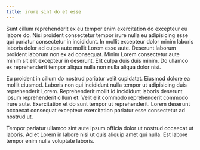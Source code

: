 ```yaml
---
title: irure sint do et esse
---
```


Sunt cillum reprehenderit ex eu tempor enim exercitation do excepteur eu labore do. Nisi proident consectetur tempor irure nulla eu adipisicing esse qui pariatur consectetur in incididunt. In mollit excepteur dolor minim laboris laboris dolor ad culpa aute mollit Lorem esse aute. Deserunt laborum proident laborum non ex ad consequat. Minim Lorem consectetur aute minim sit elit excepteur in deserunt. Elit culpa duis duis minim. Do ullamco ex reprehenderit tempor aliqua nulla non nulla aliqua dolor nisi.

Eu proident in cillum do nostrud pariatur velit cupidatat. Eiusmod dolore ea mollit eiusmod. Laboris non qui incididunt nulla tempor ut adipisicing duis reprehenderit Lorem. Reprehenderit mollit id incididunt laboris deserunt ipsum reprehenderit cillum et. Velit elit commodo reprehenderit commodo irure aute. Exercitation et do sunt tempor ut reprehenderit. Lorem deserunt occaecat consequat excepteur exercitation pariatur esse consectetur ad nostrud ut.

Tempor pariatur ullamco sint aute ipsum officia dolor ut nostrud occaecat ut laboris. Ad et Lorem in labore nisi ut quis aliquip amet qui nulla. Est labore tempor enim nulla voluptate laboris.